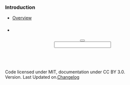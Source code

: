 <!DOCTYPE html>
<html lang="en" ng-app="tapestry" class="no-js tapestry menu__opened">
  <head>
    <meta charset="utf-8">
    <meta http-equiv="X-UA-Compatible" content="IE=edge,chrome=1">
    <title ng-bind="'Tapestry - ' + section">Tapestry</title>
    <meta name="description" content="">
    <meta name="viewport" content="width=device-width, initial-scale=1, maximum-scale=1, user-scalable=no">
    <link rel="stylesheet" href="_assets/bower_components/font-awesome/css/font-awesome.css">
    <link rel="stylesheet" href="_assets/css/app/tapestry.css">
    <link rel="stylesheet" href="_assets/bower_components/prism/themes/prism.css">
    <link href="http://fonts.googleapis.com/css?family=Open+Sans:300italic,400italic,600italic,700italic,400,300,600,700" rel="stylesheet">
    <!-- Your CSS File-->
    <link rel="stylesheet" href="external/css/main.css">
    <!-- / Your CSS File-->
    <script src="_assets/bower_components/modernizr/modernizr.js"></script>
  </head>
  <body>
    <!-- Menu-->
    <nav class="tapestry-menu">
      <h3 class="menu__header">Introduction</h3>
      <ul>
        <li ng-class="{active: section=='Overview'}"><a href="#!/">Overview</a></li>
      </ul>
      <div ng-repeat="style in styles">
        <h3 once-text="style.name" class="menu__header"></h3>
        <ul>
          <li ng-repeat="element in style.data" ng-class="{'active': element.slug == sectionSlug}" once-show="element.children.length"><a once-href="'#!/'+style.slug+'/'+element.slug" once-text="element.name"></a></li>
        </ul>
      </div>
    </nav>
    <!-- / Menu-->
    <header ng-controller="headerController" class="tapestry-header">
      <h3 ng-bind="section" class="tapestry__heading"></h3>
      <button ng-click="toggleMenu($event)" class="btn btn--unstyled btn--toggle"><em class="fa fa-bars"></em></button>
      <div action="" class="form-control icon-left">
        <input type="text" ng-model="selected" typeahead="pattern.url as pattern.value for pattern in globalPatterns | filter:$viewValue | limitTo:8" name="section" class="input input-inverted"><em class="fa fa-search fa-lg"></em>
      </div>
    </header>
    <!-- Content-->
    <div class="tapestry-content">
      <div ng-view></div>
      <div class="container">
        <div class="row">
          <div class="columns ten twelve--tablet column--center">
            <footer class="tapestry__footer">
              <p>Code licensed under MIT, documentation under CC BY 3.0. <br>Version<span tapestry-version></span>. Last Updated on<span last-updated></span>.<a href="#!/changelog">Changelog</a></p>
            </footer>
          </div>
        </div>
      </div>
    </div>
    <!-- jQuery-->
    <!-- script(src="http://cdnjs.cloudflare.com/ajax/libs/jquery/2.0.0/jquery.min.js")-->
    <script src="_assets/bower_components/jquery/jquery.js"></script>
    <!-- jQuery-->
    <!-- Parsers-->
    <script src="_assets/bower_components/js-yaml/js-yaml.js"></script>
    <script src="_assets/bower_components/marked/lib/marked.js"></script>
    <!-- PrismJS code highlighter-->
    <script src="_assets/bower_components/prism/prism.js"></script>
    <!-- Patterns-->
    <script src="_assets/bower_components/angular/angular.min.js"></script>
    <script src="_assets/bower_components/angular-route/angular-route.min.js"></script>
    <script src="_assets/bower_components/angular-once/once.js"></script>
    <script src="_assets/js/app/controllers.js"></script>
    <script src="_assets/js/app/directives.js"></script>
    <script src="_assets/js/app/filters.js"></script>
    <script src="_assets/js/app/services.js"></script>
    <script src="_assets/js/app/app.js"></script>
    <!-- / Patterns-->
    <!-- Autocomplete-->
    <script src="_assets/bower_components/angular-bootstrap/ui-bootstrap-tpls.js"></script>
    <!-- Autocomplete-->
  </body>
</html>